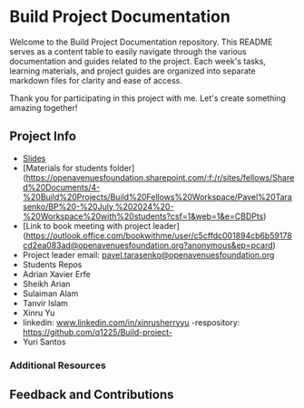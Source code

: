 


# Build Project Documentation

Welcome to the Build Project Documentation repository. This README serves as a content table to easily navigate through the various documentation and guides related to the project. Each week's tasks, learning materials, and project guides are organized into separate markdown files for clarity and ease of access.

Thank you for participating in this project with me. Let's create something amazing together!

## Project Info
- [Slides]()
- [Materials for students folder] (https://openavenuesfoundation.sharepoint.com/:f:/r/sites/fellows/Shared%20Documents/4-%20Build%20Projects/Build%20Fellows%20Workspace/Pavel%20Tarasenko/BP%20-%20July,%202024%20-%20Workspace%20with%20students?csf=1&web=1&e=CBDPts)
- [Link to book meeting with project leader] (https://outlook.office.com/bookwithme/user/c5cffdc001894cb6b59178cd2ea083ad@openavenuesfoundation.org?anonymous&ep=pcard)
- Project leader email: pavel.tarasenko@openavenuesfoundation.org
- Students Repos
- Adrian Xavier Erfe
- Sheikh Arian
- Sulaiman Alam
- Tanvir Islam
- Xinru Yu
- linkedin: www.linkedin.com/in/xinrusherryyu
-respository: https://github.com/q1225/Build-proiect-
- Yuri Santos 


### Additional Resources

## Feedback and Contributions
